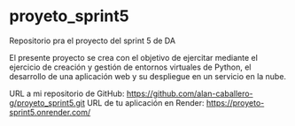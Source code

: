 # proyeto_sprint5
Repositorio pra el proyecto del sprint 5 de DA

El presente proyecto se crea con el objetivo de ejercitar mediante el ejercicio de creación y gestión de entornos virtuales de Python, el desarrollo de una aplicación web y su despliegue en un servicio en la nube.

URL a mi repositorio de GitHub:  https://github.com/alan-caballero-g/proyeto_sprint5.git
URL de tu aplicación en Render: https://proyeto-sprint5.onrender.com/

